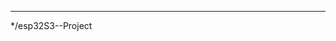 

***********************************************************************************************************
 */esp32S3--Project
